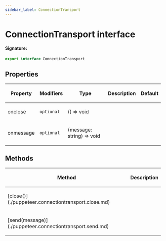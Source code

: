 ```yaml
---
sidebar_label: ConnectionTransport
---
```


# ConnectionTransport interface

#### Signature:

```typescript
export interface ConnectionTransport
```

## Properties

<table><thead><tr><th>

Property

</th><th>

Modifiers

</th><th>

Type

</th><th>

Description

</th><th>

Default

</th></tr></thead>
<tbody><tr><td>

<p id="onclose">onclose</p>

</td><td>

`optional`

</td><td>

() =&gt; void

</td><td>

</td><td>

</td></tr>
<tr><td>

<p id="onmessage">onmessage</p>

</td><td>

`optional`

</td><td>

(message: string) =&gt; void

</td><td>

</td><td>

</td></tr>
</tbody></table>

## Methods

<table><thead><tr><th>

Method

</th><th>

Description

</th></tr></thead>
<tbody><tr><td>

<p id="close">[close()](./puppeteer.connectiontransport.close.md)</p>

</td><td>

</td></tr>
<tr><td>

<p id="send">[send(message)](./puppeteer.connectiontransport.send.md)</p>

</td><td>

</td></tr>
</tbody></table>
